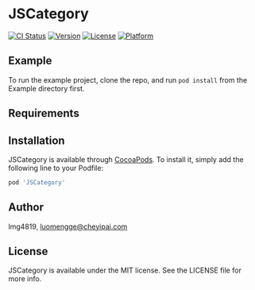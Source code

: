 # JSCategory

[![CI Status](https://img.shields.io/travis/lmg4819/JSCategory.svg?style=flat)](https://travis-ci.org/lmg4819/JSCategory)
[![Version](https://img.shields.io/cocoapods/v/JSCategory.svg?style=flat)](https://cocoapods.org/pods/JSCategory)
[![License](https://img.shields.io/cocoapods/l/JSCategory.svg?style=flat)](https://cocoapods.org/pods/JSCategory)
[![Platform](https://img.shields.io/cocoapods/p/JSCategory.svg?style=flat)](https://cocoapods.org/pods/JSCategory)

## Example

To run the example project, clone the repo, and run `pod install` from the Example directory first.

## Requirements

## Installation

JSCategory is available through [CocoaPods](https://cocoapods.org). To install
it, simply add the following line to your Podfile:

```ruby
pod 'JSCategory'
```

## Author

lmg4819, luomengge@cheyipai.com

## License

JSCategory is available under the MIT license. See the LICENSE file for more info.
